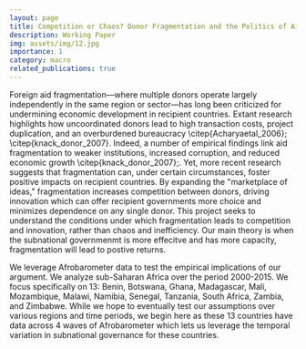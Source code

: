 ```yaml
---
layout: page
title: Competition or Chaos? Donor Fragmentation and the Politics of Aid Effectiveness
description: Working Paper
img: assets/img/12.jpg
importance: 1
category: macro
related_publications: true
---
```


Foreign aid fragmentation—where multiple donors operate largely independently in the same region or sector—has long been criticized for undermining economic development in recipient countries. Extant research highlights how uncoordinated donors lead to high transaction costs, project duplication, and an overburdened bureaucracy \citep{Acharyaetal_2006}; \citep{knack_donor_2007}. Indeed, a number of empirical findings link aid fragmentation to weaker institutions, increased corruption, and reduced economic growth \citep{knack_donor_2007};. Yet, more recent research suggests that fragmentation can, under certain circumstances, foster positive impacts on recipient countries. By expanding the "marketplace of ideas," fragmentation increases competition between donors, driving innovation which can offer recipient governments more choice and minimizes dependence on any single donor. This project seeks to understand the conditions under which fragmentation leads to competition and innovation, rather than chaos and inefficiency. Our main theory is when the subnational governmenmt is more effecitve and has more capacity, fragmentation will lead to postive returns.

We leverage Afrobarometer data to test the empirical implications of our argument. We analyze sub-Saharan Africa over the period 2000-2015. We focus specifically on 13: Benin, Botswana, Ghana, Madagascar, Mali, Mozambique, Malawi, Namibia, Senegal, Tanzania, South Africa, Zambia, and Zimbabwe. While we hope to eventually test our assumptions over various regions and time periods, we begin here as these 13 countries have data across 4 waves of Afrobarometer which lets us leverage the temporal variation in subnational governance for these countries.
